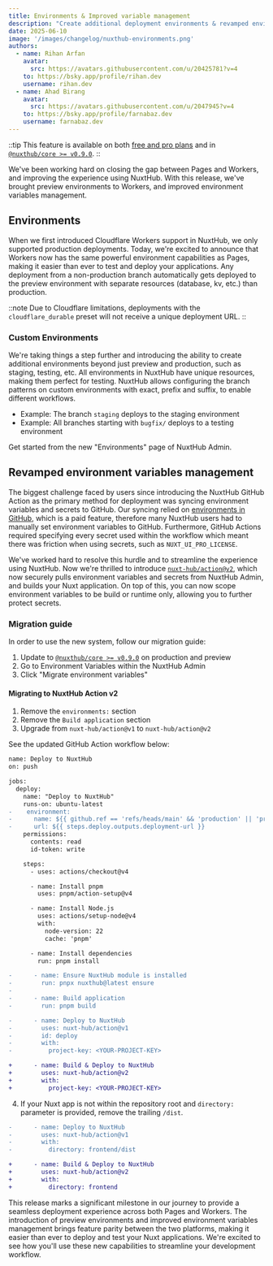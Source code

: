 ```yaml
---
title: Environments & Improved variable management
description: "Create additional deployment environments & revamped environment variable management"
date: 2025-06-10
image: '/images/changelog/nuxthub-environments.png'
authors:
  - name: Rihan Arfan
    avatar:
      src: https://avatars.githubusercontent.com/u/20425781?v=4
    to: https://bsky.app/profile/rihan.dev
    username: rihan.dev
  - name: Ahad Birang
    avatar:
      src: https://avatars.githubusercontent.com/u/2047945?v=4
    to: https://bsky.app/profile/farnabaz.dev
    username: farnabaz.dev
---
```


::tip
This feature is available on both [free and pro plans](/pricing) and in [`@nuxthub/core >= v0.9.0`](https://github.com/nuxt-hub/core/releases/tag/v0.9.0).
::

We've been working hard on closing the gap between Pages and Workers, and improving the experience using NuxtHub. With this release, we've brought preview environments to Workers, and improved environment variables management.

## Environments

When we first introduced Cloudflare Workers support in NuxtHub, we only supported production deployments. Today, we're excited to announce that Workers now has the same powerful environment capabilities as Pages, making it easier than ever to test and deploy your applications. Any deployment from a non-production branch automatically gets deployed to the preview environment with separate resources (database, kv, etc.) than production.

::note
Due to Cloudflare limitations, deployments with the `cloudflare_durable` preset will not receive a unique deployment URL.
::

### Custom Environments

We're taking things a step further and introducing the ability to create additional environments beyond just preview and production, such as staging, testing, etc. All environments in NuxtHub have unique resources, making them perfect for testing. NuxtHub allows configuring the branch patterns on custom environments with exact, prefix and suffix, to enable different workflows.
  - Example: The branch `staging` deploys to the staging environment
  - Example: All branches starting with `bugfix/` deploys to a testing environment

Get started from the new "Environments" page of NuxtHub Admin.

## Revamped environment variables management

The biggest challenge faced by users since introducing the NuxtHub GitHub Action as the primary method for deployment was syncing environment variables and secrets to GitHub. Our syncing relied on [environments in GitHub](https://docs.github.com/en/actions/managing-workflow-runs-and-deployments/managing-deployments/managing-environments-for-deployment), which is a paid feature, therefore many NuxtHub users had to manually set environment variables to GitHub. Furthermore, GitHub Actions required specifying every secret used within the workflow which meant there was friction when using secrets, such as `NUXT_UI_PRO_LICENSE`.

We've worked hard to resolve this hurdle and to streamline the experience using NuxtHub. Now we're thrilled to introduce [`nuxt-hub/action@v2`](https://github.com/nuxt-hub/action), which now securely pulls environment variables and secrets from NuxtHub Admin, and builds your Nuxt application. On top of this, you can now scope environment variables to be build or runtime only, allowing you to further protect secrets.

### Migration guide

In order to use the new system, follow our migration guide:

1. Update to [`@nuxthub/core >= v0.9.0`](https://github.com/nuxt-hub/core/releases/tag/v0.9.0) on production and preview
2. Go to Environment Variables within the NuxtHub Admin
3. Click "Migrate environment variables"

#### Migrating to NuxtHub Action v2

1. Remove the `environments:` section
2. Remove the `Build application` section
3. Upgrade from `nuxt-hub/action@v1` to `nuxt-hub/action@v2`

See the updated GitHub Action workflow below:
```diff
name: Deploy to NuxtHub
on: push

jobs:
  deploy:
    name: "Deploy to NuxtHub"
    runs-on: ubuntu-latest
-    environment:
-      name: ${{ github.ref == 'refs/heads/main' && 'production' || 'preview' }}
-      url: ${{ steps.deploy.outputs.deployment-url }}
    permissions:
      contents: read
      id-token: write

    steps:
      - uses: actions/checkout@v4

      - name: Install pnpm
        uses: pnpm/action-setup@v4

      - name: Install Node.js
        uses: actions/setup-node@v4
        with:
          node-version: 22
          cache: 'pnpm'

      - name: Install dependencies
        run: pnpm install

-      - name: Ensure NuxtHub module is installed
-        run: pnpx nuxthub@latest ensure
-
-      - name: Build application
-        run: pnpm build

-      - name: Deploy to NuxtHub
-        uses: nuxt-hub/action@v1
-        id: deploy
-        with:
-          project-key: <YOUR-PROJECT-KEY>

+      - name: Build & Deploy to NuxtHub
+        uses: nuxt-hub/action@v2
+        with:
+          project-key: <YOUR-PROJECT-KEY>
```

4. If your Nuxt app is not within the repository root and `directory:` parameter is provided, remove the trailing `/dist`.
```diff
-      - name: Deploy to NuxtHub
-        uses: nuxt-hub/action@v1
-        with:
-          directory: frontend/dist

+      - name: Build & Deploy to NuxtHub
+        uses: nuxt-hub/action@v2
+        with:
+          directory: frontend
```

This release marks a significant milestone in our journey to provide a seamless deployment experience across both Pages and Workers. The introduction of preview environments and improved environment variables management brings feature parity between the two platforms, making it easier than ever to deploy and test your Nuxt applications. We're excited to see how you'll use these new capabilities to streamline your development workflow.
